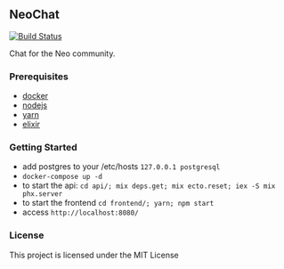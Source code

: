 
## NeoChat

[![Build Status](https://travis-ci.org/CityOfZion/neochat.svg?branch=master)](https://travis-ci.org/CityOfZion/neochat)

Chat for the Neo community.


### Prerequisites
- [docker](https://www.docker.com/)
- [nodejs](https://nodejs.org/en/)
- [yarn](https://yarnpkg.com/en/)
- [elixir](https://elixir-lang.org/)

### Getting Started

- add postgres to your /etc/hosts `127.0.0.1 postgresql`
- `docker-compose up -d`
- to start the api: `cd api/; mix deps.get; mix ecto.reset; iex -S mix phx.server`
- to start the frontend `cd frontend/; yarn; npm start`
- access `http://localhost:8080/`

### License

This project is licensed under the MIT License
